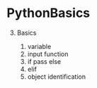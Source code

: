 # PythonBasics

3. Basics
   
   1. variable
   2. input function
   3. if pass else
   4. elif
   5. object identification
   
   
   
